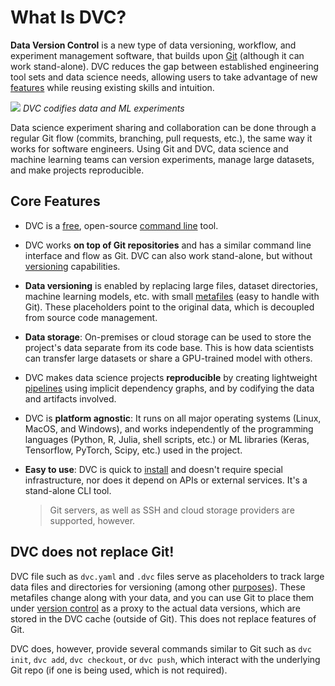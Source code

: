 # What Is DVC?

**Data Version Control** is a new type of data versioning, workflow, and
experiment management software, that builds upon [Git](https://git-scm.com/)
(although it can work stand-alone). DVC reduces the gap between established
engineering tool sets and data science needs, allowing users to take advantage
of new [features](#core-features) while reusing existing skills and intuition.

![](/img/reproducibility.png) _DVC codifies data and ML experiments_

Data science experiment sharing and collaboration can be done through a regular
Git flow (commits, branching, pull requests, etc.), the same way it works for
software engineers. Using Git and DVC, data science and machine learning teams
can version experiments, manage large datasets, and make projects reproducible.

## Core Features

- DVC is a [free](https://github.com/iterative/dvc/blob/master/LICENSE),
  open-source [command line](/doc/command-reference) tool.

- DVC works **on top of Git repositories** and has a similar command line
  interface and flow as Git. DVC can also work stand-alone, but without
  [versioning](/doc/use-cases/versioning-data-and-model-files) capabilities.

- **Data versioning** is enabled by replacing large files, dataset directories,
  machine learning models, etc. with small
  [metafiles](/doc/user-guide/project-structure) (easy to handle with Git).
  These placeholders point to the original data, which is decoupled from source
  code management.

- **Data storage**: On-premises or cloud storage can be used to store the
  project's data separate from its code base. This is how data scientists can
  transfer large datasets or share a GPU-trained model with others.

- DVC makes data science projects **reproducible** by creating lightweight
  [pipelines](/doc/command-reference/dag) using implicit dependency graphs, and
  by codifying the data and artifacts involved.

- DVC is **platform agnostic**: It runs on all major operating systems (Linux,
  MacOS, and Windows), and works independently of the programming languages
  (Python, R, Julia, shell scripts, etc.) or ML libraries (Keras, Tensorflow,
  PyTorch, Scipy, etc.) used in the <abbr>project</abbr>.

- **Easy to use**: DVC is quick to [install](/doc/install) and doesn't require
  special infrastructure, nor does it depend on APIs or external services. It's
  a stand-alone CLI tool.

  > Git servers, as well as SSH and cloud storage providers are supported,
  > however.

## DVC does not replace Git!

DVC file such as `dvc.yaml` and `.dvc` files serve as placeholders to track
large data files and directories for versioning (among other
[purposes](/doc/user-guide/project-structure)). These metafiles change along
with your data, and you can use Git to place them under
[version control](https://git-scm.com/book/en/v2/Getting-Started-About-Version-Control)
as a proxy to the actual data versions, which are stored in the <abbr>DVC
cache</abbr> (outside of Git). This does not replace features of Git.

DVC does, however, provide several commands similar to Git such as `dvc init`,
`dvc add`, `dvc checkout`, or `dvc push`, which interact with the underlying Git
repo (if one is being used, which is not required).
